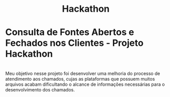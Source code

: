 <h1 align="center"> Hackathon </h1>
<h1><bold>Consulta de Fontes Abertos e Fechados nos Clientes - Projeto Hackathon</bold></h1>
<br>
Meu objetivo nesse projeto foi desenvolver uma melhoria do processo de atendimento aos chamados, cujas as plataformas que possuem muitos arquivos acabam dificultando o alcance de informações necessárias para o desenvolvimento dos chamados. 
